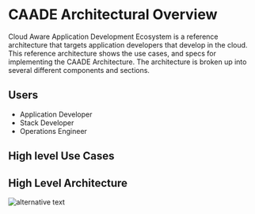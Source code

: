 # CAADE Architectural Overview
Cloud Aware Application Development Ecosystem is a reference architecture that 
targets application developers that develop in the cloud. This reference architecture shows the use cases,
and specs for implementing the CAADE Architecture. The architecture is broken up into several different
components and sections.

## Users
 * Application Developer
 * Stack Developer 
 * Operations Engineer

## High level Use Cases

## High Level Architecture

![alternative text](http://www.plantuml.com/plantuml/proxy?src=https://raw.githubusercontent.com/CAADE/Caade/master/design/%20Top%20Level%20Architecture.puml)
